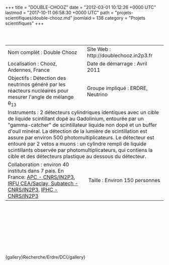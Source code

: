 +++
title = "DOUBLE-CHOOZ"
date = "2012-03-01 10:12:26 +0000 UTC"
lastmod = "2017-10-11 06:58:30 +0000 UTC"
path = "projets-scientifiques/double-chooz.md"
joomlaid = 138
category = "Projets scientifiques"
+++
<p> </p>
<table border="0" align="left">
<tbody>
<tr>
<td>Nom complèt : Double Chooz</td>
<td>Site Web : http://doublechooz.in2p3.fr</td>
</tr>
<tr>
<td>Localisation : Chooz, Ardennes, France</td>
<td>Date de démarrage : Avril 2011</td>
</tr>
<tr>
<td>Objectifs : Détection des neutrinos généré par les réacteurs nucléaires pour mesurer l'angle de mélange θ<sub>13</sub></td>
<td>Groupe impliqué : ERDRE, Neutrino</td>
</tr>
<tr>
<td colspan="2">Instruments : 2 détecteurs cylindriques identiques avec un cible de liquide scintillant dopé au Gadolinium, entourée par un "gamma-catcher" de scintillateur liquide non dopé et un buffer d'ouil minéral. La détection de la lumière de scintillation est assure par environ 500 photomultiplicateurs. Le détecteur est entouré par 2 vetos a muons : un cylindre rempli de liquide scintillants observée par photomultiplicateurs, qui contiens la cible et des détecteurs plastique au dessous du détecteur.</td>
</tr>
<tr>
<td>Collaboration : environ 40 instituts dans 7 pais. En France: <a href="http://www.apc.univ-paris7.fr/APC_CS/">APC - CNRS/IN2P3</a>, <a href="http://www-dapnia.cea.fr/">IRFU CEA/Saclay, </a><a href="http://www-subatech.in2p3.fr/">Subatech - CNRS/IN2P3</a>, <a href="http://iphc.cnrs.fr/">IPHC - CNRS/IN2P3</a></td>
<td> Taille : Environ 150 personnes</td>
</tr>
</tbody>
</table>
<p> </p>
<p> </p>
<p> </p>
<p> </p>
<p> </p>
<p>{gallery}Recherche/Erdre/DC{/gallery}</p>